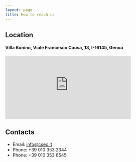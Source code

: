 ```yaml
--- 
layout: page
title: How to reach us
---
```



## Location

#### Villa Bonino, Viale Francesco Causa, 13, I-16145, Genoa 

<iframe marginheight="0" marginwidth="0" src="https://maps.google.it/maps?q=44.401917,8.960754&amp;num=1&amp;t=h&amp;ie=UTF8&amp;z=13&amp;ll=44.401901,8.960767&amp;output=embed" frameborder="0" height="200" scrolling="no" width="400"></iframe>

## Contacts

- Email: info@csec.it
- Phone: +39 010 353 2344
- Phone: +39 010 353 6545

